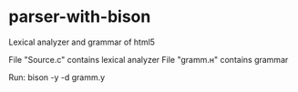 # parser-with-bison
Lexical analyzer and grammar of html5

File "Source.c" contains lexical analyzer
File "gramm.н" contains grammar

Run:
bison -y -d gramm.y
